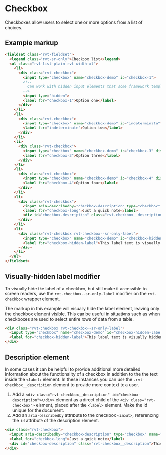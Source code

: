 # Checkbox

Checkboxes allow users to select one or more options from a list of choices.

## Example markup

```html
<fieldset class="rvt-fieldset">
  <legend class="rvt-sr-only">Checkbox list</legend>
  <ul class="rvt-list-plain rvt-width-xl">
    <li>
      <div class="rvt-checkbox">
        <input type="checkbox" name="checkbox-demo" id="checkbox-1">
        <!--
          Can work with hidden input elements that some framework template languages generate
        -->
        <input type="hidden">
        <label for="checkbox-1">Option one</label>
      </div>
    </li>
    <li>
      <div class="rvt-checkbox">
        <input type="checkbox" name="checkbox-demo" id="indeterminate">
        <label for="indeterminate">Option two</label>
      </div>
    </li>
    <li>
      <div class="rvt-checkbox">
        <input type="checkbox" name="checkbox-demo" id="checkbox-3" disabled>
        <label for="checkbox-3">Option three</label>
      </div>
    </li>
    <li>
      <div class="rvt-checkbox">
        <input type="checkbox" name="checkbox-demo" id="checkbox-4" disabled checked>
        <label for="checkbox-4">Option four</label>
      </div>
    </li>
    <li>
      <div class="rvt-checkbox">
        <input aria-describedby="checkbox-description" type="checkbox" name="checkbox-demo" id="checkbox-long">
        <label for="checkbox-long">Just a quick note</label>
        <div id="checkbox-description" class="rvt-checkbox__description">This checkbox has a really long label that can wrap on to two lines and still have nice left alignment.</div>
      </div>
    </li>
    <li>
      <div class="rvt-checkbox rvt-checkbox--sr-only-label">
        <input type="checkbox" name="checkbox-demo" id="checkbox-hidden-label">
        <label for="checkbox-hidden-label">This label text is visually hidden</label>
      </div>
    </li>
  </ul>
</fieldset>
```

## Visually-hidden label modifier

To visually hide the label of a checkbox, but still make it accessible to screen readers, use the `rvt-checkbox--sr-only-label` modifier on the `rvt-checkbox` wrapper element.

The markup in this example will visually hide the label element, leaving only the checkbox element visible. This can be useful in situations such as when checkboxes are used to select entire rows of data from a table.

```html
<div class="rvt-checkbox rvt-checkbox--sr-only-label">
  <input type="checkbox" name="checkbox-demo" id="checkbox-hidden-label">
  <label for="checkbox-hidden-label">This label text is visually hidden</label>
</div>
```

## Description element

In some cases it can be helpful to provide additional more detailed information about the functionality of a checkbox in addition to the the text inside the `<label>` element. In these instances you can use the `.rvt-checkbox__description` element to provide more context to a user.

1. Add a `<div class="rvt-checkbox__description" id="checkbox-description"></div>` element as a direct child of the `<div class="rvt-checkbox">` element, placed after the `<label>` element. Make the id unique for the document.
2. Add an `aria-describedby` attribute to the checkbox `<input>`, referencing the `id` attribute of the description element.

```html
<div class="rvt-checkbox">
  <input aria-describedby="checkbox-description" type="checkbox" name="checkbox-demo" id="checkbox-long">
  <label for="checkbox-long">Just a quick note</label>
  <div id="checkbox-description" class="rvt-checkbox__description">This checkbox has a really long label that can wrap on to two lines and still have nice left alignment.</div>
</div>
```
